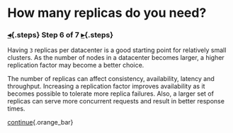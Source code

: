 <div class="top">

# How many replicas do you need?
### [◂](command:katapod.loadPage?step5){.steps} Step 6 of 7 [▸](command:katapod.loadPage?step7){.steps}
</div>

Having `3` replicas per datacenter is a good starting point for 
relatively small clusters. As the number of nodes in a datacenter becomes larger, 
a higher replication factor may become a better choice.

The number of replicas can affect consistency, availability, latency and throughput.
Increasing a replication factor improves availability as it becomes possible to tolerate 
more replica failures. Also, a larger set of replicas can serve more concurrent requests 
and result in better response times. 

[continue](command:katapod.loadPage?step7){.orange_bar}